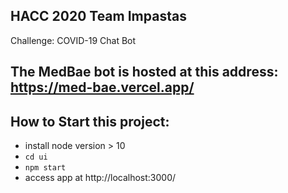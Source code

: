 ## HACC 2020 Team Impastas

Challenge: COVID-19 Chat Bot

## The MedBae bot is hosted at this address: https://med-bae.vercel.app/

## How to Start this project:
- install node version > 10
- `cd ui`
- `npm start`
- access app at http://localhost:3000/


